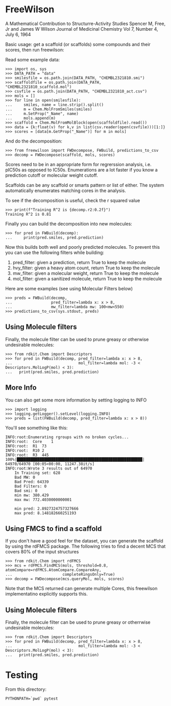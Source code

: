 FreeWilson
==========
A Mathematical Contribution to Structurre-Activity Studies
Spencer M, Free, Jr and James W Wilson
Journal of Medicinal Chemistry
Vol 7, Number 4, July 6, 1964

Basic usage: get a scaffold (or scaffolds) some compounds and their scores, 
then run freewilson:


Read some example data:
```
>>> import os, sys
>>> DATA_PATH = "data"
>>> smilesfile = os.path.join(DATA_PATH, "CHEMBL2321810.smi")
>>> scaffoldfile = os.path.join(DATA_PATH, "CHEMBL2321810_scaffold.mol")
>>> csvfile = os.path.join(DATA_PATH, "CHEMBL2321810_act.csv")
>>> mols = []
>>> for line in open(smilesfile):
...     smiles, name = line.strip().split()
...     m = Chem.MolFromSmiles(smiles)
...     m.SetProp("_Name", name)
...     mols.append(m)
>>> scaffold = Chem.MolFromMolBlock(open(scaffoldfile).read())
>>> data = {k:float(v) for k,v in list(csv.reader(open(csvfile)))[1:]}
>>> scores = [data[m.GetProp("_Name")] for m in mols]

```

And do the decomposition:
```
>>> from freewilson import FWDecompose, FWBuild, predictions_to_csv
>>> decomp = FWDecompose(scaffold, mols, scores)
```

Scores need to be in an appropriate form for regrerssion analysis, i.e. pIC50s as opposed to IC50s.
Enumerations are a lot faster if you know a prediction cutoff or molecular weight cutoff.

Scaffolds can be any scaffold or smarts pattern or list of either.  The system automatically 
enumerates matching cores in the analysis.

To see if the decomposition is useful, check the r squared value

```
>>> print(f"Training R^2 is {decomp.r2:0.2f}")
Training R^2 is 0.81

```

Finally you can build the decomposition into new molecules:

```
>>> for pred in FWBuild(decomp):
...     print(pred.smiles, pred.prediction)

```

Now this builds both well and poorly predicted molecules.  To prevent
this you can use the following filters while building:

   1. pred_filter:  given a prediction, return True to keep the molecule
   2. hvy_filter: given a heavy atom count, return True to keep the molecule
   3. mw_filter: given a molecular weight, return True to keep the molecule
   4. mol_filter: given a sanitized molecule, return True to keep the molecule

Here are some examples (see using Molecular Filters below)

```
>>> preds = FWBuild(decomp, 
...                 pred_filter=lambda x: x > 8, 
...                 mw_filter=lambda mw: 100<mw<550)
>>> predictions_to_csv(sys.stdout, preds)

```

Using Molecule filters
----------------------
Finally, the molecule filter can be used to prune greasy or otherwise undesirable
molecules:

```
>>> from rdkit.Chem import Descriptors
>>> for pred in FWBuild(decomp, pred_filter=lambda x: x > 8,
...                             mol_filter=lambda mol: -3 < Descriptors.MolLogP(mol) < 3):
...   print(pred.smiles, pred.prediction)

```

More Info
---------
You can also get some more information by setting logging to INFO

```
>>> import logging
>>> logging.getLogger().setLevel(logging.INFO)
>>> preds = list(FWBuild(decomp, pred_filter=lambda x: x > 8))

```

You'll see something like this:

```
INFO:root:Enumerating rgroups with no broken cycles...
INFO:root:	Core	1
INFO:root:	R1	73
INFO:root:	R10	2
INFO:root:	R3	445
100%|███████████████████████████████████████████████████████| 64970/64970 [00:05<00:00, 11247.38it/s]
INFO:root:Wrote 3 results out of 64970
	In Training set: 628
	Bad MW: 0
	Bad Pred: 64339
	Bad Filters: 0
	Bad smi: 0
	min mw: 380.429
	max mw: 772.4030000000001
	
	min pred: 2.8927324757327666
	max pred: 8.148182660251193
```

Using FMCS to find a scaffold
-----------------------------

If you don't have a good feel for the dataset, you can generate the scaffold by using
the rdFMCS package.  The following tries to find a decent MCS that covers 80% of the
input structures


```
>>> from rdkit.Chem import rdFMCS
>>> mcs = rdFMCS.FindMCS(mols, threshold=0.8, atomCompare=rdFMCS.AtomCompare.CompareAny,
...                      completeRingsOnly=True)
>>> decomp = FWDecompose(mcs.queryMol, mols, scores)

```

Note that the MCS returned can generate multiple Cores, this freewilson implementatino
explicitly supports this.

Using Molecule filters
----------------------
Finally, the molecule filter can be used to prune greasy or otherrwise undesirable
molecules:

```
>>> from rdkit.Chem import Descriptors
>>> for pred in FWBuild(decomp, pred_filter=lambda x: x > 8,
...                             mol_filter=lambda mol: -3 < Descriptors.MolLogP(mol) < 3):
...   print(pred.smiles, pred.prediction)
```


Testing
=======

From this directory:

```
PYTHONPATH=`pwd` pytest
```
